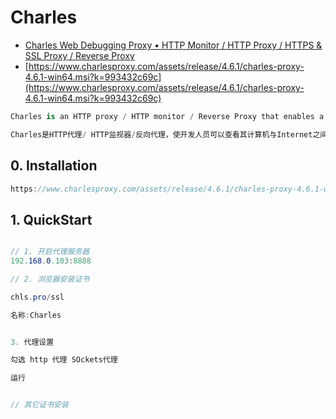 # Charles

- [Charles Web Debugging Proxy &bull; HTTP Monitor / HTTP Proxy / HTTPS &amp; SSL Proxy / Reverse Proxy](https://www.charlesproxy.com/)
- [https://www.charlesproxy.com/assets/release/4.6.1/charles-proxy-4.6.1-win64.msi?k=993432c69c](https://www.charlesproxy.com/assets/release/4.6.1/charles-proxy-4.6.1-win64.msi?k=993432c69c)

```c#
Charles is an HTTP proxy / HTTP monitor / Reverse Proxy that enables a developer to view all of the HTTP and SSL / HTTPS traffic between their machine and the Internet. This includes requests, responses and the HTTP headers (which contain the cookies and caching information).

Charles是HTTP代理/ HTTP监视器/反向代理，使开发人员可以查看其计算机与Internet之间的所有HTTP和SSL / HTTPS通信。这包括请求，响应和HTTP标头（其中包含cookie和缓存信息）。
```

## 0. Installation

```c#
https://www.charlesproxy.com/assets/release/4.6.1/charles-proxy-4.6.1-win64.msi?k=993432c69c
```

## 1. QuickStart

```c#

// 1. 开启代理服务器
192.168.0.103:8888

// 2. 浏览器安装证书

chls.pro/ssl

名称:Charles


3. 代理设置

勾选 http 代理 SOckets代理

运行


// 其它证书安装

```
